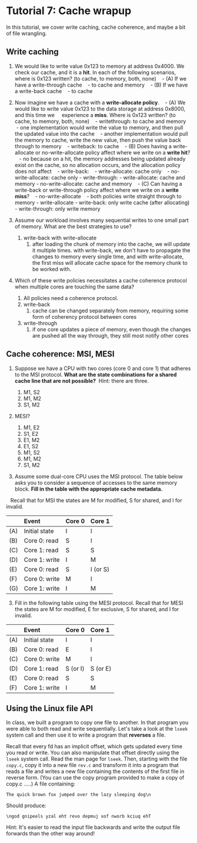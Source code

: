 # Tutorial 7: Cache wrapup
In this tutorial, we cover write caching, cache coherence, and maybe a bit of file wrangling.
## Write caching
1. We would like to write value 0x123 to memory at address 0x4000. We check our cache, and it is a **hit**. In each of the following scenarios, where is 0x123 written? (to cache, to memory, both, none)
   - (A) If we have a write-through cache
	   - to cache and memory
   - (B) If we have a write-back cache
	   - to cache
 
2. Now imagine we have a cache with a **write-allocate policy**.
   - (A) We would like to write value 0x123 to the data storage at address 0x8000, and this time we     experience a **miss**. Where is 0x123 written? (to cache, to memory, both, none)
	   - writethrough: to cache and memory
		   - one implementation would write the value to memory, and then pull the updated value into the cache
		   - another implementation would pull the memory to cache, write the new value, then push the value back through to memory
	   - writeback: to cache
   - (B) Does having a write-allocate or no-write-allocate policy affect where we write on a **write hit**?
	   - no because on a hit, the memory addresses being updated already exist on the cache, so no allocation occurs, and the allocation policy does not affect
	   - write-back:
		   - write-allocate: cache only
		   - no-write-allocate: cache only
	   - write-through:
		   - write-allocate: cache and memory
		   - no-write-allocate: cache and memory
   - (C) Can having a write-back or write-through policy affect where we write on a **write miss**?
	   - no-write-allocate
		   - both policies write straight through to memory
	   - write-allocate
		   - write-back: only write cache (after allocating)
		   - write-through: only write memory

2. Assume our workload involves many sequential writes to one small part of memory. What are the best strategies to use?
	1. write-back with write-allocate
		1. after loading the chunk of memory into the cache, we will update it multiple times. with write-back, we don't have to propagate the changes to memory every single time, and with write-allocate, the first miss will allocate cache space for the memory chunk to be worked with. 

4. Which of these write policies necessitates a cache coherence protocol when multiple cores are touching the same data?
	1. All policies need a coherence protocol. 
	2. write-back
		1. cache can be changed separately from memory, requiring some form of coherency protocol between cores
	3. write-through
		1. if one core updates a piece of memory, even though the changes are pushed all the way through, they still most notify other cores

  

## Cache coherence: MSI, MESI
1. Suppose we have a CPU with two cores (core 0 and core 1) that adheres to the MSI protocol. **What are the state combinations for a shared cache line that are not possible?**  Hint: there are three.
	1. M1, S2
	2. M1, M2
	3. S1, M2
2. MESI?
	1. M1, E2
	2. S1, E2
	3. E1, M2
	4. E1, S2
	5. M1, S2
	6. M1, M2
	7. S1, M2

4. Assume some dual-core CPU uses the MSI protocol. The table below asks you to consider a sequence of accesses to the same memory block. **Fill in the table with the appropriate cache metadata.**

   Recall that for MSI the states are M for modified, S for shared, and I for invalid.

|     | Event         | Core 0 | Core 1   |
| --- |:------------- |:------ |:-------- |
| (A) | Initial state | I      | I        |
| (B) | Core 0: read  | S      | I        |
| (C) | Core 1: read  | S      | S        |
| (D) | Core 1: write | I      | M        |
| (E) | Core 0: read  | S      | I (or S) |
| (F) | Core 0: write | M      | I        |
| (G) | Core 1: write | I      | M        |

3. Fill in the following table using the MESI protocol. Recall that for MESI the states are M for modified, E for exclusive, S for shared, and I for invalid.

|     | Event         | Core 0 | Core 1 |
| --- |:------------- |:------ |:------ |
| (A) | Initial state | I      | I      |
| (B) | Core 0: read  | E      | I      |
| (C) | Core 0: write | M      | I      |
| (D) | Core 1: read  | S (or I)     | S (or E)      |
| (E) | Core 0: read  | S      | S      |
| (F) | Core 1: write | I      | M      |
## Using the Linux file API
In class, we built a program to copy one file to another. In that program you were able to both read and write sequentially. Let's take a look at the `lseek` system call and then use it to write a program that **reverses** a file. 

Recall that every fd has an implicit offset, which gets updated every time you read or write. You can also manipulate that offset directly using the `lseek` system call. Read the man page for `lseek`. Then, starting with the file `copy.c`, copy it into a new file `rev.c` and transform it into a program that reads a file and writes a new file containing the contents of the first file in reverse form. (You can use the copy program provided to make a copy of copy.c .....)
A file containing:
```
The quick brown fox jumped over the lazy sleeping dog\n
```
Should produce:
```
\ngod gnipeels yzal eht revo depmuj xof nworb kciuq ehT
```
Hint: It's easier to read the input file backwards and write the output file forwards than the other way around!